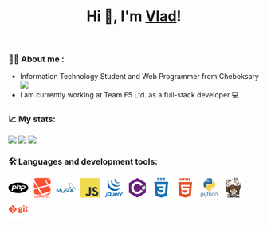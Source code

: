 <h1 align="center">Hi 👋, I'm <a href="https://vk.com/vl_kosh" target="_blank">Vlad</a>!</h1>
<br>

### 👨‍💻 About me :

- Information Technology Student and Web Programmer from Cheboksary <img src="https://upload.wikimedia.org/wikipedia/commons/thumb/d/d7/Flag_of_Chuvashia.svg/120px-Flag_of_Chuvashia.svg.png" height="12" style="box-shadow: none !important;"/>
- I am currently working at Team F5 Ltd. as a full-stack developer 💻

### 📈 My stats:

<p>
  <img src = "https://github-readme-stats.vercel.app/api?username=FIZIS-net&show_icons=true&theme=dark" width = 500>
  <img src = "https://github-readme-streak-stats.herokuapp.com/?user=FIZIS-net&theme=dark" width = 500>
  <img src = "https://github-readme-stats.vercel.app/api/top-langs/?username=FIZIS-net&layout=compact&theme=dark" width = 500>
</p>

### 🛠️ Languages and development tools:

<div>
    <img src="https://raw.githubusercontent.com/devicons/devicon/1119b9f84c0290e0f0b38982099a2bd027a48bf1/icons/php/php-plain.svg" title="PHP" alt="PHP" width="40" height="40" style="box-shadow: none !important;"/>&nbsp;
    <img src="https://raw.githubusercontent.com/devicons/devicon/1119b9f84c0290e0f0b38982099a2bd027a48bf1/icons/laravel/laravel-plain-wordmark.svg" title="laravel" alt="laravel" width="40" height="40" style="box-shadow: none !important;"/>&nbsp;
    <img src="https://raw.githubusercontent.com/devicons/devicon/1119b9f84c0290e0f0b38982099a2bd027a48bf1/icons/mysql/mysql-plain-wordmark.svg" title="Mysql" alt="Mysql" width="40" height="40" style="box-shadow: none !important;"/>&nbsp;
    <img src="https://raw.githubusercontent.com/devicons/devicon/1119b9f84c0290e0f0b38982099a2bd027a48bf1/icons/javascript/javascript-original.svg" title="JavaScript" alt="JavaScript" width="40" height="40" style="box-shadow: none !important;"/>&nbsp;
    <img src="https://raw.githubusercontent.com/devicons/devicon/1119b9f84c0290e0f0b38982099a2bd027a48bf1/icons/jquery/jquery-plain-wordmark.svg" title="Jquery" alt="Jquery" width="40" height="40" style="box-shadow: none !important;"/>&nbsp;
    <img src="https://raw.githubusercontent.com/devicons/devicon/1119b9f84c0290e0f0b38982099a2bd027a48bf1/icons/csharp/csharp-plain.svg" title="Csharp" alt="Csharp" width="40" height="40" style="box-shadow: none !important;"/>&nbsp;
    <img src="https://raw.githubusercontent.com/devicons/devicon/1119b9f84c0290e0f0b38982099a2bd027a48bf1/icons/css3/css3-plain-wordmark.svg"  title="CSS3" alt="CSS3" width="40" height="40" style="box-shadow: none !important;"/>&nbsp;
    <img src="https://raw.githubusercontent.com/devicons/devicon/1119b9f84c0290e0f0b38982099a2bd027a48bf1/icons/html5/html5-plain-wordmark.svg" title="HTML5" alt="HTML5" width="40" height="40" style="box-shadow: none !important;"/>&nbsp;
    <img src="https://raw.githubusercontent.com/devicons/devicon/1119b9f84c0290e0f0b38982099a2bd027a48bf1/icons/python/python-original-wordmark.svg" title="Python" alt="Python" width="40" height="40" style="box-shadow: none !important;"/>&nbsp;
    <img src="https://raw.githubusercontent.com/devicons/devicon/1119b9f84c0290e0f0b38982099a2bd027a48bf1/icons/composer/composer-original.svg" title="Composer" alt="Composer" width="40" height="40" style="box-shadow: none !important;"/>&nbsp;
    <img src="https://raw.githubusercontent.com/devicons/devicon/1119b9f84c0290e0f0b38982099a2bd027a48bf1/icons/git/git-plain-wordmark.svg" title="git" alt="git" width="40" height="40" style="box-shadow: none !important;"/>&nbsp;
</div>

